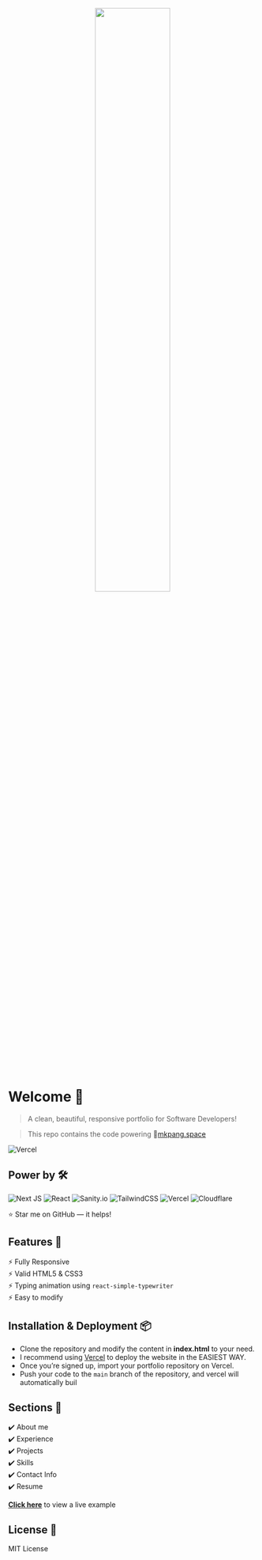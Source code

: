 <p align="center"> 
  <kbd>
    <a href="https://mkpang.space" target="_blank"><img src="https://s1.ax1x.com/2023/01/03/pSiu1uF.jpg" width='55%'>
  </a>
  </kbd>
</p>

# Welcome 👋

> A clean, beautiful, responsive portfolio for Software Developers!

> This repo contains the code powering 🚀[mkpang.space](https://mkpang.space/)

![Vercel](https://therealsujitk-vercel-badge.vercel.app/?app=mingkai-portfolio&style=for-the-badge)

## Power by 🛠️

![Next JS](https://img.shields.io/badge/Next-black?style=for-the-badge&logo=next.js&logoColor=white)
![React](https://img.shields.io/badge/React-20232A?style=for-the-badge&logo=react&logoColor=61DAFB)
![Sanity.io](https://img.shields.io/badge/Sanity.io-fcf7f5?style=for-the-badge&logo=data%3Aimage%2Fpng%3Bbase64%2CiVBORw0KGgoAAAANSUhEUgAAAA4AAAAOCAMAAAAolt3jAAAAflBMVEVHcEzzZlrzc2jzc2j0c2j3dmvyUEHzX1LwSTnzc2jzc2j0cWbzXE%2FwSDjzc2j0cmfzc2jzc2j0c2j0c2jzc2jwSjrwSTnxSTnwSTnzc2jzZVjwSTnyW03yYFPwSTnxVEXzbmPzc2jxTT3wSTnwSTnwSTnzc2jwSTnwSTnzc2gb%2BJAhAAAAKXRSTlMAGeBrKwMhE%2F6t%2FEIIU05cxH6FNqHeuTbuzNNItODF9bTTzI6y1HRqg9Cb6VEAAAB0SURBVHjaRI0DAgYhEIWzW%2Bu3Mfc%2F4Lr64ug9tME5SrBK65KFyBIwBki2Re4MjbUaDnINcXsR800pXkN5Ve9fL1HAD0oNn5cIcf%2FvWqU6GT2d8E912ly1rufE%2FeY3qQIe37wxx324LmCG5EFKZmVFGZqGCQCO3wZ7LC86UwAAAABJRU5ErkJggg%3D%3D&logoColor=white)
![TailwindCSS](https://img.shields.io/badge/tailwindcss-%2338B2AC.svg?style=for-the-badge&logo=tailwind-css&logoColor=white)
![Vercel](https://img.shields.io/badge/vercel-%23000000.svg?style=for-the-badge&logo=vercel&logoColor=white)
![Cloudflare](https://img.shields.io/badge/Cloudflare-F38020?style=for-the-badge&logo=Cloudflare&logoColor=white)

⭐ Star me on GitHub — it helps!

## Features 📌

⚡️ Fully Responsive\
⚡️ Valid HTML5 & CSS3\
⚡️ Typing animation using `react-simple-typewriter`\
⚡️ Easy to modify

## Installation & Deployment 📦

- Clone the repository and modify the content in <b>index.html</b> to your need.
- I recommend using [Vercel](https://nextjs.org/learn/basics/deploying-nextjs-app/deploy) to deploy the website in the
  EASIEST WAY.
- Once you’re signed up, import your portfolio repository on Vercel.
- Push your code to the `main` branch of the repository, and vercel will automatically buil

## Sections 📝

✔️ About me\
✔️ Experience\
✔️ Projects \
✔️ Skills \
✔️ Contact Info\
✔️ Resume

**[Click here](https://mkpang.space/)** to view a live example

## License 🪪

MIT License

